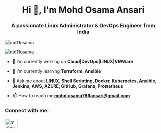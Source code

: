 <h1 align="center">Hi 👋, I'm Mohd Osama Ansari</h1>
<h3 align="center">A passionate Linux Administrator & DevOps Engineer from India</h3>

<p align="left"> <img src="https://komarev.com/ghpvc/?username=md11osama&label=Profile%20views&color=0e75b6&style=flat" alt="md11osama" /> </p>

<p align="left"> <a href="https://github.com/ryo-ma/github-profile-trophy"><img src="https://github-profile-trophy.vercel.app/?username=md11osama" alt="md11osama" /></a> </p>

- 🔭 I’m currently working on **Cloud|DevOps|LINUX|VMWare**

- 🌱 I’m currently learning **Terraform, Ansible**

- 💬 Ask me about **LINUX, Shell Scripting, Docker, Kubernetes, Ansible, Jenkins, AWS, AZURE, GitHub, Grafana, Prometheus**

- 📫 How to reach me **mohd.osama786ansari@gmail.com**

<h3 align="left">Connect with me:</h3>
<p align="left">
<a href="https://linkedin.com/in/mohd-osama-ansari-b27428132" target="blank"><img align="center" src="https://raw.githubusercontent.com/rahuldkjain/github-profile-readme-generator/master/src/images/icons/Social/linked-in-alt.svg" alt="mohd-osama-ansari-b27428132" height="30" width="40" /></a>
</p>
